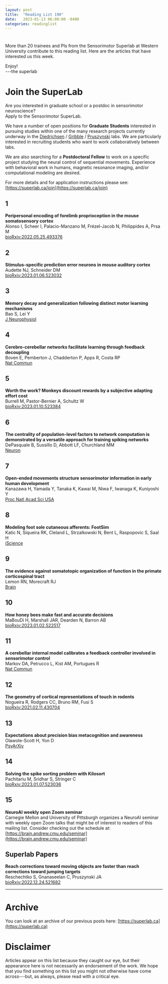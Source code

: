 ```yaml
---
layout: post
title:  "Reading List 190"
date:   2023-01-13 06:00:00 -0400
categories: readinglist
---
```


# 

More than 20 trainees and PIs from the Sensorimotor Superlab at Western University contribute to this reading list. Here are the articles that have interested us this week.

Enjoy!  
---the superlab

# Join the SuperLab

Are you interested in graduate school or a postdoc in sensorimotor neuroscience?  
Apply to the Sensorimotor SuperLab.

We have a number of open positions for **Graduate Students** interested in pursuing studies within one of the many  research projects currently underway in the [Diedrichsen](https://www.diedrichsenlab.org/) / [Gribble](https://gribblelab.org) / [Pruszynski](https://www.pruszynskilab.com/) labs. We are particularly interested in recruiting students who want to work collaboratively between labs.

We are also searching for a **Postdoctoral Fellow** to work on a specific project studying the neural control of sequential movements. Experience with behavioral work in humans, magnetic resonance imaging, and/or computational modeling are desired.

For more details and for application instructions please see: [https://superlab.ca/join](https://superlab.ca/join)


## 1
**Peripersonal encoding of forelimb proprioception in the mouse somatosensory cortex**  
Alonso I, Scheer I, Palacio-Manzano M, Frézel-Jacob N, Philippides A, Prsa M  
[bioRxiv:2022.05.25.493376](https://www.biorxiv.org/content/10.1101/2022.05.25.493376v2)

## 2
**Stimulus-specific prediction error neurons in mouse auditory cortex**  
Audette NJ, Schneider DM  
[bioRxiv:2023.01.06.523032](https://www.biorxiv.org/content/10.1101/2023.01.06.523032v1)

## 3
**Memory decay and generalization following distinct motor learning mechanisms**  
Bao S, Lei Y  
[J Neurophysiol](https://journals.physiology.org/doi/full/10.1152/jn.00105.2022)

## 4
**Cerebro-cerebellar networks facilitate learning through feedback decoupling**  
Boven E, Pemberton J, Chadderton P, Apps R, Costa RP  
[Nat Commun](https://www.nature.com/articles/s41467-022-35658-8)

## 5
**Worth the work? Monkeys discount rewards by a subjective adapting effort cost**  
Burrell M, Pastor-Bernier A, Schultz W  
[bioRxiv:2023.01.10.523384](https://www.biorxiv.org/content/10.1101/2023.01.10.523384v1)

## 6
**The centrality of population-level factors to network computation is demonstrated by a versatile approach for training spiking networks**  
DePasquale B, Sussillo D, Abbott LF, Churchland MM  
[Neuron](https://dx.doi.org/10.1016/j.neuron.2022.12.007)

## 7
**Open-ended movements structure sensorimotor information in early human development**  
Kanazawa H, Yamada Y, Tanaka K, Kawai M, Niwa F, Iwanaga K, Kuniyoshi Y  
[Proc Natl Acad Sci USA](https://dx.doi.org/10.1073/pnas.2209953120)

## 8
**Modeling foot sole cutaneous afferents: FootSim**  
Katic N, Siqueira RK, Cleland L, Strzalkowski N, Bent L, Raspopovic S, Saal H  
[iScience](https://www.sciencedirect.com/science/article/pii/S2589004222021472)

## 9
**The evidence against somatotopic organization of function in the primate corticospinal tract**  
Lemon RN, Morecraft RJ  
[Brain](https://dx.doi.org/10.1093/brain/awac496)

## 10
**How honey bees make fast and accurate decisions**  
MaBouDi H, Marshall JAR, Dearden N, Barron AB  
[bioRxiv:2023.01.02.522517](https://www.biorxiv.org/content/10.1101/2023.01.02.522517v1)

## 11
**A cerebellar internal model calibrates a feedback controller involved in sensorimotor control**  
Markov DA, Petrucco L, Kist AM, Portugues R  
[Nat Commun](http://dx.doi.org/10.1038/s41467-021-26988-0)

## 12
**The geometry of cortical representations of touch in rodents**  
Nogueira R, Rodgers CC, Bruno RM, Fusi S  
[bioRxiv:2021.02.11.430704](https://www.biorxiv.org/content/10.1101/2021.02.11.430704v2)

## 13
**Expectations about precision bias metacognition and awareness**  
Olawole-Scott H, Yon D  
[PsyArXiv](https://psyarxiv.com/um2wx)

## 14
**Solving the spike sorting problem with Kilosort**  
Pachitariu M, Sridhar S, Stringer C  
[bioRxiv:2023.01.07.523036](https://www.biorxiv.org/content/10.1101/2023.01.07.523036v1)

## 15
**NeuroAI weekly open Zoom seminar**  
Carnegie Mellon and University of Pittsburgh organizes a NeuroAI seminar with weekly open Zoom talks that might be of interest to readers of this mailing list. Consider checking out the schedule at: [https://brain.andrew.cmu.edu/seminar](https://brain.andrew.cmu.edu/seminar)


## Superlab Papers

**Reach corrections toward moving objects are faster than reach corrections toward jumping targets**  
Reschechtko S, Gnanaseelan C, Pruszynski JA  
[bioRxiv:2022.12.24.521682](https://www.biorxiv.org/content/10.1101/2022.12.24.521682v3)



---
# Archive
You can look at an archive of our previous posts here: [https://superlab.ca](https://superlab.ca)


# Disclaimer
Articles appear on this list because they caught our eye, but their appearance here is not necessarily an endorsement of the work. We hope that you find something on this list you might not otherwise have come across---but, as always, please read with a critical eye.


